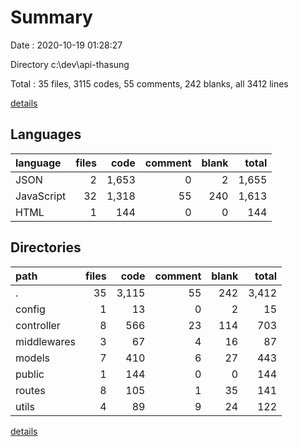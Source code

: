 # Summary

Date : 2020-10-19 01:28:27

Directory c:\dev\api-thasung

Total : 35 files,  3115 codes, 55 comments, 242 blanks, all 3412 lines

[details](details.md)

## Languages
| language | files | code | comment | blank | total |
| :--- | ---: | ---: | ---: | ---: | ---: |
| JSON | 2 | 1,653 | 0 | 2 | 1,655 |
| JavaScript | 32 | 1,318 | 55 | 240 | 1,613 |
| HTML | 1 | 144 | 0 | 0 | 144 |

## Directories
| path | files | code | comment | blank | total |
| :--- | ---: | ---: | ---: | ---: | ---: |
| . | 35 | 3,115 | 55 | 242 | 3,412 |
| config | 1 | 13 | 0 | 2 | 15 |
| controller | 8 | 566 | 23 | 114 | 703 |
| middlewares | 3 | 67 | 4 | 16 | 87 |
| models | 7 | 410 | 6 | 27 | 443 |
| public | 1 | 144 | 0 | 0 | 144 |
| routes | 8 | 105 | 1 | 35 | 141 |
| utils | 4 | 89 | 9 | 24 | 122 |

[details](details.md)